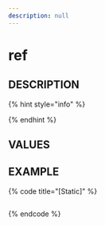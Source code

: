 ```yaml
---
description: null
---
```


# ref

## DESCRIPTION

{% hint style="info" %}

{% endhint %}

## VALUES

## EXAMPLE

{% code title="\[Static\]" %}
```markup

```
{% endcode %}

